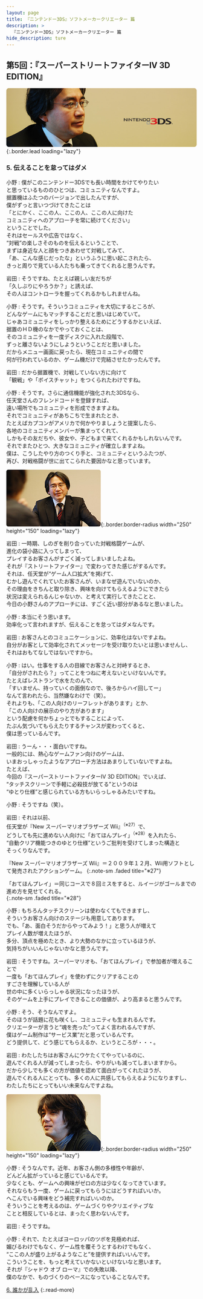 ```yaml
---
layout: page
title: 『ニンテンドー3DS』ソフトメーカークリエーター 篇
description: >
  『ニンテンドー3DS』ソフトメーカークリエーター 篇
hide_description: ture
---
```


## 第5回：『スーパーストリートファイターIV 3D EDITION』

![](/interviews/jp/3ds/creators/vol1/img/mainvisual5.jpg){:.border.lead loading="lazy"}

### 5. 伝えることを怠ってはダメ

小野
: 僕がこのニンテンドー3DSでも長い時間をかけてやりたい<br>と思っているもののひとつは、コミュニティなんですよ。<br>据置機はふたつのバージョンで出したんですが、<br>僕がずっと言いつづけてきたことは<br>「とにかく、ここの人、ここの人、ここの人に向けた<br>コミュニティへのアプローチを常に続けてください」<br>ということでした。<br>それはセールスや広告ではなく、<br>“対戦”の楽しさそのものを伝えるということで、<br>まずは身近な人と顔をつきあわせて対戦してみて、<br>「あ、こんな感じだったな」というふうに思い起こされたら、<br>きっと周りで見ている人たちも乗ってきてくれると思うんです。

岩田
: そうですね、たとえば親しい友だちが<br>「久しぶりにやろうか？」と誘えば、<br>その人はコントローラを握ってくれるかもしれませんね。

小野
: そうです。そういうコミュニティを大切にするところが、<br>どんなゲームにもマッチすることだと思いはじめていて。<br>じゃあコミュニティをしっかり整えるためにどうするかといえば、<br>据置のＨＤ機のなかでやっておくことは、<br>そのコミュニティを一度ディスクに入れた段階で、<br>ずっと離さないようにしようということだと思いました。<br>だからメニュー画面に戻ったら、現在コミュニティの間で<br>何が行われているのか、ゲーム機だけで完結させたかったんです。

岩田
: だから据置機で、対戦していない方に向けて<br>「観戦」や「ボイスチャット」をつくられたわけですね。

小野
: そうです。さらに通信機能が強化された3DSなら、<br>任天堂さんのフレンドコードを登録すれば、<br>遠い場所でもコミュニティを形成できますよね。<br>それでコミュニティがあちこちで生まれたとき、<br>たとえばカプコンがアメリカで何かやりましょうと提案したら、<br>各地のコミュニティメンバーが集まってくれて、<br>しかもその友だちや、彼女や、子どもまで来てくれるかもしれないんです。<br>それでまたひとつ、大きなコミュニティが確立しますよね。<br>僕は、こうしたやり方のつくり手と、コミュニティというふたつが、<br>再び、対戦格闘が世に出てこられた要因かなと思っています。

![](/interviews/jp/3ds/creators/vol1/img/photo14.jpg){:.border.border-radius width="250" height="150" loading="lazy"}

岩田
: 一時期、しのぎを削り合っていた対戦格闘ゲームが、<br>進化の袋小路に入ってしまって、<br>プレイするお客さんがすごく減ってしまいましたよね。<br>それが『ストリートファイター』で変わってきた感じがするんです。<br>それは、任天堂が“ゲーム人口拡大”を掲げて、<br>むかし遊んでくれていたお客さんが、いまなぜ遊んでいないのか、<br>その理由をきちんと取り除き、興味を向けてもらえるようにできたら<br>状況は変えられるんじゃないか、と考えて実行してきたことと、<br>今日の小野さんのアプローチには、すごく近い部分があるなと思いました。

小野
: 本当にそう思います。<br>効率化って言われますが、伝えることを怠ってはダメなんです。

岩田
: お客さんとのコミュニケーションに、効率化はないですよね。<br>自分がお客として効率化されてメッセージを受け取りたいとは思いませんし、<br>それはおもてなしではないですから。

小野
: はい。仕事をする人の目線でお客さんと対峙するとき、<br>「自分がされたら？」ってことをつねに考えないといけないんです。<br>たとえばレストランで水をたのんで、<br>「すいません、持っていくの面倒なので、後ろからハイ回してー」<br>なんて言われたら、当然嫌なわけで（笑）。<br>それよりも、「この人向けのリーフレットがあります」とか、<br>「この人向けの展示のやり方があります」<br>という配慮を何かちょっとでもすることによって、<br>たぶん気づいてもらえたりするチャンスが変わってくると、<br>僕は思っているんです。

岩田
: うーん・・・面白いですね。<br>一般的には、熱心なゲームファン向けのゲームは、<br>いまおっしゃったようなアプローチ方法はあまりしていないですよね。<br>たとえば、<br>今回の『スーパーストリートファイターIV 3D EDITION』でいえば、<br>“タッチスクリーンで手軽に必殺技が放てる”というのは<br>“ゆとり仕様”と感じられている方もいらっしゃるみたいですね。

小野
: そうですね（笑）。

岩田
: それは以前、<br>任天堂が『New スーパーマリオブラザーズ Wii』<sup>（※27）</sup>で、<br>どうしても先に進めない人向けに「おてほんプレイ」<sup>（※28）</sup>を入れたら、<br>“自動クリア機能つきのゆとり仕様”というご批判を受けてしまった構造と<br>そっくりなんです。

『New スーパーマリオブラザーズ Wii』＝２００９年１２月、Wii用ソフトとして発売されたアクションゲーム。
{:.note-sm .faded title="※27"}

「おてほんプレイ」＝同じコースで８回ミスをすると、ルイージがゴールまでの進め方を見せてくれる。              
{:.note-sm .faded title="※28"}

小野
: もちろんタッチスクリーンは使わなくてもできますし、<br>そういうお客さん向けのステージも用意してあります。<br>でも、「あ、面白そうだからやってみよう！」と思う人が増えて<br>プレイ人数が増えたほうが、<br>多分、頂点を極めたとき、より大勢のなかに立っているほうが、<br>気持ちがいいんじゃないかなと思うんです。

岩田
: そうですね。スーパーマリオも、「おてほんプレイ」で参加者が増えることで<br>一度も「おてほんプレイ」を使わずにクリアすることの<br>すごさを理解している人が<br>世の中に多くいらっしゃる状況になったほうが、<br>そのゲームを上手にプレイできることの価値が、より高まると思うんです。

小野
: そう、そうなんですよ。<br>そのほうが話題に花も咲くし、コミュニティも生まれるんです。<br>クリエーターが言うと“魂を売った”ってよく言われるんですが、<br>僕はゲーム制作は“サービス業”だと思っているんです。<br>どう提供して、どう感じてもらえるか、というところが・・・。

岩田
: わたしたちはお客さんにウケたくてやっているのに、<br>遊んでくれる人が減ってしまったら、やりがいも減ってしまいますから。<br>だから少しでも多くの方が価値を認めて面白がってくれたほうが、<br>遊んでくれる人にとっても、多くの人に共感してもらえるようになりますし、<br>わたしたちにとってもいい未来なんですよね。

![](/interviews/jp/3ds/creators/vol1/img/photo15.jpg){:.border.border-radius width="250" height="150" loading="lazy"}

小野
: そうなんです。近年、お客さん側の多様性や年齢が、<br>どんどん拡がっていると感じているんです。<br>少なくとも、ゲームへの興味がゼロの方は少なくなってきています。<br>それならもう一度、ゲームに戻ってもらうにはどうすればいいか。<br>へこんでいる興味をどう補完すればいいのか。<br>そういうことを考えるのは、ゲームづくりやクリエイティブな<br>ことと相反しているとは、まったく思わないんです。

岩田
: そうですね。

小野
: それで、たとえばヨーロッパのツボを見極めれば、<br>媚びるわけでもなく、ゲーム性を覆そうとするわけでもなく、<br>“ここの人が盛り上がるようなこと”を提供すればいいんです。<br>こういうことを、もっと考えていかないといけないなと思います。<br>それが『シャドウ オブ ローマ』での失敗以降、<br>僕のなかで、ものづくりのベースになっていることなんです。

[6. 誰かが乱入](6.md)
{:.read-more}

